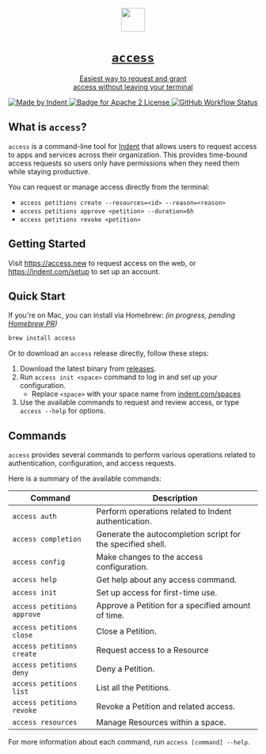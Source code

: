 <p align="center">
  <a href="https://indent.com">
    <picture>
      <source media="(prefers-color-scheme: dark)" srcset="https://indent.com/static/indent_text_white.png">
      <img src="https://indent.com/static/indent_text_black.png" height="48">
    </picture>
    <h1 align="center"><code>access</code></h1>
    <p align="center">Easiest way to request and grant<br />access without leaving your terminal</p>
  </a>
</p>

<p align="center">
  <a aria-label="Made by Indent" href="https://indent.com/">
    <img alt="Made by Indent" src="https://img.shields.io/badge/Made%20By%20Indent-fff.svg?style=flat&labelColor=2f80ed">
  </a>
  <a aria-label="License" href="https://github.com/vercel/turbo/blob/main/LICENSE">
    <img alt="Badge for Apache 2 License" src="https://img.shields.io/badge/license-Apache%202-blue">
  </a>
  <a aria-label="GitHub Workflow " href="https://indent.com/">
    <img alt="GitHub Workflow Status" src="https://img.shields.io/github/actions/workflow/status/indentapis/access/build-access.yaml">
  </a>
</p>

## What is `access`?

`access` is a command-line tool for [Indent](https://indent.com) that allows users to request access to apps and services across their organization. This provides time-bound access requests so users only have permissions when they need them while staying productive.

You can request or manage access directly from the terminal:

- `access petitions create --resources=<id> --reason=<reason>`
- `access petitions approve <petition> --duration=6h`
- `access petitions revoke <petition>`

## Getting Started

Visit https://access.new to request access on the web, or https://indent.com/setup to set up an account.

## Quick Start

If you're on Mac, you can install via Homebrew: _(in progress, pending [Homebrew PR](https://github.com/Homebrew/homebrew-core/pull/1))_

```bash
brew install access
```

Or to download an `access` release directly, follow these steps:

1. Download the latest binary from [releases](https://github.com/indentapis/access/releases).
2. Run `access init <space>` command to log in and set up your configuration.
   * Replace `<space>` with your space name from [indent.com/spaces](https://indent.com/spaces)
3. Use the available commands to request and review access, or type `access --help` for options.

## Commands

`access` provides several commands to perform various operations related to authentication, configuration, and access requests.

Here is a summary of the available commands:

| Command                    | Description                                                 |
|----------------------------|-------------------------------------------------------------|
| `access auth`              | Perform operations related to Indent authentication.        |
| `access completion`        | Generate the autocompletion script for the specified shell. |
| `access config`            | Make changes to the access configuration.                   |
| `access help`              | Get help about any access command.                          |
| `access init`              | Set up access for first-time use.                           |
| `access petitions approve` | Approve a Petition for a specified amount of time.          |
| `access petitions close`   | Close a Petition.                                           |
| `access petitions create`  | Request access to a Resource                                |
| `access petitions deny`    | Deny a Petition.                                            |
| `access petitions list`    | List all the Petitions.                                     |
| `access petitions revoke`  | Revoke a Petition and related access.                       |
| `access resources`         | Manage Resources within a space.                            |

For more information about each command, run `access [command] --help`.
